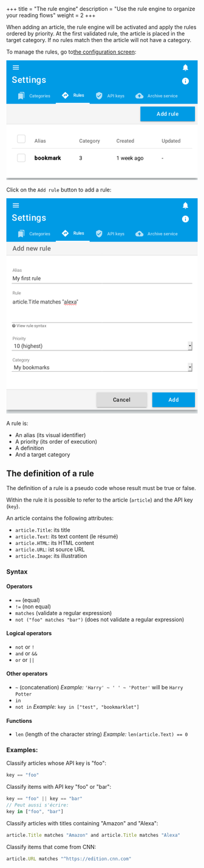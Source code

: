 +++
title = "The rule engine"
description = "Use the rule engine to organize your reading flows"
weight = 2
+++

When adding an article, the rule engine will be activated and apply the rules ordered by priority.
At the first validated rule, the article is placed in the target category.
If no rules match then the article will not have a category.

To manage the rules, go to[the configuration screen](https://readflow.app/settings/rules):

![](images/rules.png)

Click on the `Add rule` button to add a rule:

![](images/add-rule.png)

A rule is:

- An alias (its visual identifier)
- A priority (its order of execution)
- A definition
- And a target category

## The definition of a rule

The definition of a rule is a pseudo code whose result must be true or false.

Within the rule it is possible to refer to the article (`article`) and the API key (`key`).

An article contains the following attributes:

- `article.Title`: its title
- `article.Text`: its text content (le résumé)
- `article.HTML`: its HTML content
- `article.URL`: ist source URL
- `article.Image`: its illustration

### Syntax

#### Operators

- `==` (equal)
- `!=` (non equal)
- `matches` (validate a regular expression)
- `not ("foo" matches "bar")` (does not validate a regular expression)

#### Logical operators

- `not` or `!`
- `and` or `&&`
- `or` or `||`

#### Other operators

- `~` (concatenation)
  *Example:* `'Harry' ~ ' ' ~ 'Potter'` will be `Harry Potter`
- `in`
- `not in`
  *Example:* `key in ["test", "bookmarklet"]`

#### Functions

- `len` (length of the character string)
   *Example:* `len(article.Text) == 0`

### Examples:

Classify articles whose API key is "foo":

```js
key == "foo"
```

Classify items with API key "foo" or "bar":

```js
key == "foo" || key == "bar"
// Peut aussi s'écrire:
key in ["foo", "bar"]
```

Classify articles with titles containing "Amazon" and "Alexa":

```js
article.Title matches "Amazon" and article.Title matches "Alexa"
```

Classify items that come from CNN:

```js
article.URL matches "^https://edition.cnn.com"
```
